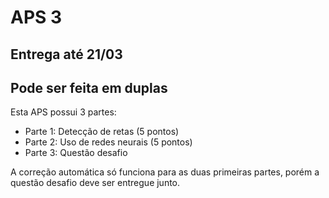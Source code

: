 # APS 3

## Entrega até 21/03

## Pode ser feita em duplas

Esta APS possui 3 partes:
- Parte 1: Detecção de retas (5 pontos)
- Parte 2: Uso de redes neurais (5 pontos)
- Parte 3: Questão desafio

A correção automática só funciona para as duas primeiras partes, porém a questão desafio deve ser entregue junto.


